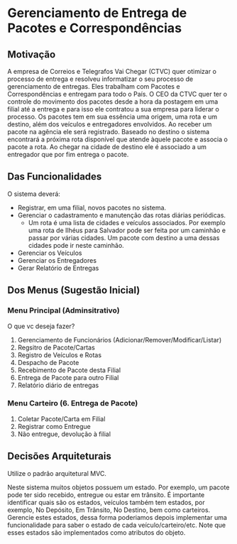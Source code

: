 # Gerenciamento de Entrega de Pacotes e Correspondências

## Motivação
A empresa de Correios e Telegrafos Vai Chegar (CTVC) quer otimizar o processo
de entrega e resolveu informatizar o seu processo de gerenciamento
de entregas. Eles trabalham com Pacotes e Correspondências e entregam
para todo o País. O CEO da CTVC quer ter o controle do movimento dos pacotes
desde a hora da postagem em uma filial até a entrega e para isso ele contratou a sua empresa
para liderar o processo. Os pacotes tem em sua essência uma origem, uma rota
e um destino, além dos veículos e entregadores envolvidos. Ao receber
um pacote na agência ele será registrado. Baseado no destino o sistema encontrará
a próxima rota disponível que atende àquele pacote e associa o pacote a rota.
Ao chegar na cidade de destino ele é associado a um entregador que por fim
entrega o pacote.

## Das Funcionalidades

O sistema deverá:

- Registrar, em uma filial, novos pacotes no sistema.
- Gerenciar o cadastramento e manutenção das rotas diárias periódicas.
  - Um rota é uma lista de cidades e veículos associados. Por exemplo
  uma rota de Ilhéus para Salvador pode ser feita por um caminhão e passar
  por várias cidades. Um pacote com destino a uma dessas cidades pode ir
  neste caminhão.
- Gerenciar os Veículos
- Gerenciar os Entregadores
- Gerar Relatório de Entregas

## Dos Menus (Sugestão Inicial)

### Menu Principal (Adminsitrativo)

O que vc deseja fazer?
1. Gerenciamento de Funcionários (Adicionar/Remover/Modificar/Listar)
2. Regsitro de Pacote/Cartas
3. Registro de Veículos e Rotas
4. Despacho de Pacote
5. Recebimento de Pacote desta Filial
6. Entrega de Pacote para outro Filial
7. Relatório diário de entregas

### Menu Carteiro (6. Entrega de Pacote)

1. Coletar Pacote/Carta em Filial
2. Registrar como Entregue
3. Não entregue, devolução à filial


## Decisões Arquiteturais

Utilize o padrão arquitetural MVC.

Neste sistema muitos objetos possuem um estado. Por exemplo, um pacote
pode ter sido recebido, entregue ou estar em trânsito. É importante
identificar quais são os estados, veículos também tem estados, por exemplo,
No Depósito, Em Trânsito, No Destino, bem como carteiros. Gerencie estes
estados, dessa forma poderiamos depois implementar uma funcionalidade
para saber o estado de cada veículo/carteiro/etc. Note que esses estados
são implementados como atributos do objeto.